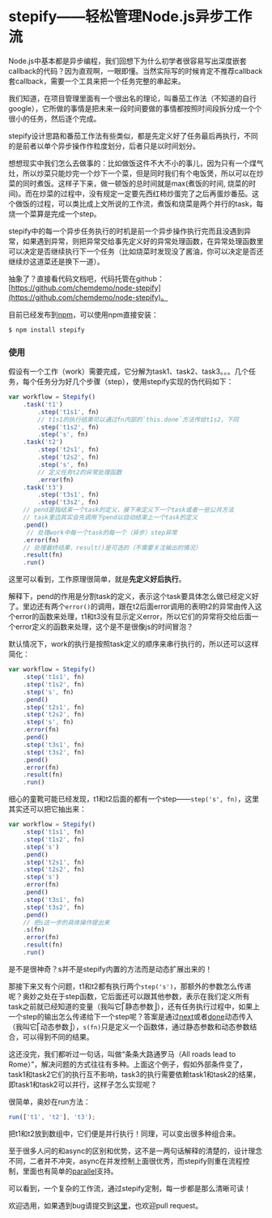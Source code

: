 # stepify——轻松管理Node.js异步工作流

Node.js中基本都是异步编程，我们回想下为什么初学者很容易写出深度嵌套callback的代码？因为直观啊，一眼即懂。当然实际写的时候肯定不推荐callback套callback，需要一个工具来把一个任务完整的串起来。

我们知道，在项目管理里面有一个很出名的理论，叫番茄工作法（不知道的自行google），它所做的事情是把未来一段时间要做的事情都按照时间段拆分成一个个很小的任务，然后逐个完成。

stepify设计思路和番茄工作法有些类似，都是先定义好了任务最后再执行，不同的是前者以单个异步操作作粒度划分，后者只是以时间划分。

想想现实中我们怎么去做事的：比如做饭这件不大不小的事儿，因为只有一个煤气灶，所以炒菜只能炒完一个炒下一个菜，但是同时我们有个电饭煲，所以可以在炒菜的同时煮饭。这样子下来，做一顿饭的总时间就是max(煮饭的时间, 烧菜的时间)。而在炒菜的过程中，没有规定一定要先西红柿炒蛋完了之后再蛋炒番茄。这个做饭的过程，可以类比成上文所说的工作流，煮饭和烧菜是两个并行的task，每烧一个菜算是完成一个step。

stepify中的每一个异步任务执行的时机是前一个异步操作执行完而且没遇到异常，如果遇到异常，则把异常交给事先定义好的异常处理函数，在异常处理函数里可以决定是否继续执行下一个任务（比如烧菜时发现没了酱油，你可以决定是否还继续炒这道菜还是换下一道）。

抽象了？直接看代码文档吧，代码托管在github：[https://github.com/chemdemo/node-stepify](https://github.com/chemdemo/node-stepify)。

目前已经发布到[npm](https://npmjs.org/package/stepify)，可以使用npm直接安装：

``` javascript
$ npm install stepify
```

### 使用

假设有一个工作（work）需要完成，它分解为task1、task2、task3。。。几个任务，每个任务分为好几个步骤（step），使用stepify实现的伪代码如下：

``` javascript
var workflow = Stepify()
    .task('t1')
        .step('t1s1', fn)
        // t1s1的执行结果可以通过fn内部的`this.done`方法传给t1s2，下同
        .step('t1s2', fn)
        .step('s', fn)
    .task('t2')
        .step('t2s1', fn)
        .step('t2s2', fn)
        .step('s', fn)
        // 定义任务t2的异常处理函数
        .error(fn)
    .task('t3')
        .step('t3s1', fn)
        .step('t3s2', fn)
    // pend是指结束一个task的定义，接下来定义下一个task或者一些公共方法
    // task里边其实会先调用下pend以自动结束上一个task的定义
    .pend()
     // 处理work中每一个task的每一个（异步）step异常
    .error(fn)
    // 处理最终结果，result()是可选的（不需要关注输出的情况）
    .result(fn)
    .run()
```

这里可以看到，工作原理很简单，就是**先定义好后执行**。

解释下，pend的作用是分割task的定义，表示这个task要具体怎么做已经定义好了。里边还有两个`error()`的调用，跟在t2后面error调用的表明t2的异常由传入这个error的函数来处理，t1和t3没有显示定义error，所以它们的异常将交给后面一个error定义的函数来处理，这个是不是很像js的时间冒泡？

默认情况下，work的执行是按照task定义的顺序来串行执行的，所以还可以这样简化：

``` javascript
var workflow = Stepify()
    .step('t1s1', fn)
    .step('t1s2', fn)
    .step('s', fn)
    .pend()
    .step('t2s1', fn)
    .step('t2s2', fn)
    .step('s', fn)
    .error(fn)
    .pend()
    .step('t3s1', fn)
    .step('t3s2', fn)
    .pend()
    .error(fn)
    .result(fn)
    .run()
```

细心的童靴可能已经发现，t1和t2后面的都有一个step——`step('s', fn)`，这里其实还可以把它抽出来：

``` javascript
var workflow = Stepify()
    .step('t1s1', fn)
    .step('t1s2', fn)
    .step('s')
    .pend()
    .step('t2s1', fn)
    .step('t2s2', fn)
    .step('s')
    .error(fn)
    .pend()
    .step('t3s1', fn)
    .step('t3s2', fn)
    .pend()
    // 把s这一步的具体操作提出来
    .s(fn)
    .error(fn)
    .result(fn)
    .run()
```

是不是很神奇？s并不是stepify内置的方法而是动态扩展出来的！

那接下来又有个问题，t1和t2都有执行两个`step('s')`，那额外的参数怎么传递呢？奥妙之处在于step函数，它后面还可以跟其他参数，表示在我们定义所有task之前就已经知道的变量（我叫它⎡静态参数⎦），还有任务执行过程中，如果上一个step的输出怎么传递给下一个step呢？答案是通过[next](https://github.com/chemdemo/node-stepify#next)或者[done](https://github.com/chemdemo/node-stepify#done)动态传入（我叫它⎡动态参数⎦），`s(fn)`只是定义一个函数体，通过静态参数和动态参数结合，可以得到不同的结果。

这还没完，我们都听过一句话，叫做“条条大路通罗马（All roads lead to Rome）”，解决问题的方式往往有多种。上面这个例子，假如外部条件变了，task1和task2它们的执行互不影响，task3的执行需要依赖task1和task2的结果，即task1和task2可以并行，这样子怎么实现呢？

很简单，奥妙在run方法：

``` javascript
run(['t1', 't2'], 't3');
```

把t1和t2放到数组中，它们便是并行执行！同理，可以变出很多种组合来。

至于很多人问的和async的区别和优势，这不是一两句话解释的清楚的，设计理念不同，二者并不冲突，async在并发控制上面很优秀，而stepify则重在流程控制，里面也有简单的[parallel](https://github.com/chemdemo/node-stepify#parallel)支持。

可以看到，一个复杂的工作流，通过stepify定制，每一步都是那么清晰可读！

欢迎选用，如果遇到bug请提交到[这里](https://github.com/chemdemo/node-stepify/issues)，也欢迎pull request。
